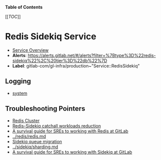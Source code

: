 <!-- MARKER: do not edit this section directly. Edit services/service-catalog.yml then run scripts/generate-docs -->

**Table of Contents**

[[_TOC_]]

# Redis Sidekiq Service

* [Service Overview](https://dashboards.gitlab.net/d/redis-sidekiq-main/redis-sidekiq-overview)
* **Alerts**: <https://alerts.gitlab.net/#/alerts?filter=%7Btype%3D%22redis-sidekiq%22%2C%20tier%3D%22db%22%7D>
* **Label**: gitlab-com/gl-infra/production~"Service::RedisSidekiq"

## Logging

* [system](https://log.gprd.gitlab.net/goto/80a1ff609f91b0fb2b770a3a70784be0)

## Troubleshooting Pointers

* [Redis Cluster](../redis/redis-cluster.md)
* [Redis-Sidekiq catchall workloads reduction](../redis/redis-sidekiq-catchall-workloads-reduction.md)
* [A survival guide for SREs to working with Redis at GitLab](../redis/redis-survival-guide-for-sres.md)
* [../redis/redis.md](../redis/redis.md)
* [Sidekiq queue migration](../sidekiq/queue-migration.md)
* [../sidekiq/sharding.md](../sidekiq/sharding.md)
* [A survival guide for SREs to working with Sidekiq at GitLab](../sidekiq/sidekiq-survival-guide-for-sres.md)
<!-- END_MARKER -->

<!-- ## Summary -->

<!-- ## Architecture -->

<!-- ## Performance -->

<!-- ## Scalability -->

<!-- ## Availability -->

<!-- ## Durability -->

<!-- ## Security/Compliance -->

<!-- ## Monitoring/Alerting -->

<!-- ## Links to further Documentation -->
